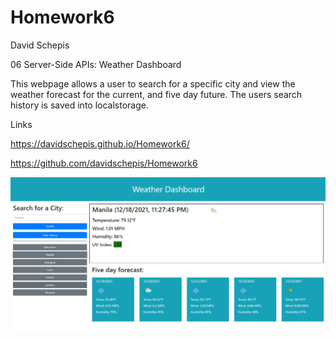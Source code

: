 # Homework6

David Schepis

06 Server-Side APIs: Weather Dashboard

This webpage allows a user to search for a specific city and view the weather forecast for the current, and
five day future. The users search history is saved into localstorage.

Links

https://davidschepis.github.io/Homework6/

https://github.com/davidschepis/Homework6

![Screenshot](assets/images/screenshot.png)